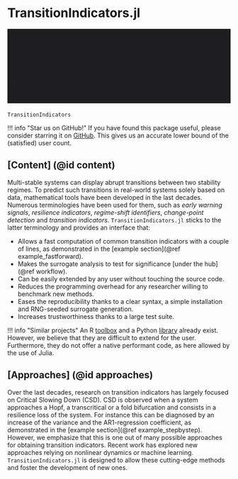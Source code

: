 # TransitionIndicators.jl

![TransitionIndicators.jl](https://github.com/JuliaDynamics/JuliaDynamics/blob/master/videos/transitionindicators/logo.gif?raw=true)

```@docs
TransitionIndicators
```

!!! info "Star us on GitHub!"
    If you have found this package useful, please consider starring it on [GitHub](https://github.com/JuliaDynamics/TransitionIndicators.jl).
    This gives us an accurate lower bound of the (satisfied) user count.

## [Content] (@id content)

Multi-stable systems can display abrupt transitions between two stability regimes. To predict such transitions in real-world systems solely based on data, mathematical tools have been developed in the last decades. Numerous terminologies have been used for them, such as *early warning signals*, *resilience indicators*, *regime-shift identifiers*, *change-point detection* and *transition indicators*. `TransitionIndicators.jl` sticks to the latter terminology and provides an interface that:

- Allows a fast computation of common transition indicators with a couple of lines, as demonstrated in the [example section](@ref example_fastforward).
- Makes the surrogate analysis to test for significance [under the hub](@ref workflow).
- Can be easily extended by any user without touching the source code.
- Reduces the programming overhead for any researcher willing to benchmark new methods.
- Eases the reproducibility thanks to a clear syntax, a simple installation and RNG-seeded surrogate generation.
- Increases trustworthiness thanks to a large test suite.

!!! info "Similar projects"
    An R [toolbox](https://www.early-warning-signals.org/?page_id=42) and a Python [library](https://pypi.org/project/ewstools/) already exist. However, we believe that they are difficult to extend for the user. Furthermore, they do not offer a native performant code, as here allowed by the use of Julia.

## [Approaches] (@id approaches)

Over the last decades, research on transition indicators has largely focused on Critical Slowing Down (CSD). CSD is observed when a system approaches a Hopf, a transcritical or a fold bifurcation and consists in a resilience loss of the system. For instance this can be diagnosed by an increase of the variance and the AR1-regression coefficient, as demonstrated in the [example section](@ref example_stepbystep). However, we emphasize that this is one out of many possible approaches for obtaining transition indicators. Recent work has explored new approaches relying on nonlinear dynamics or machine learning. `TransitionIndicators.jl` is designed to allow these cutting-edge methods and foster the development of new ones.
